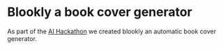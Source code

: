 # Blookly a book cover generator
As part of the <a href="http://ai.hackathon.com/">AI Hackathon</a> we created blookly an automatic book cover generator.



